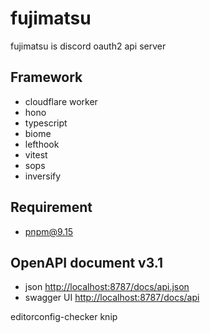 # fujimatsu

fujimatsu is discord oauth2 api server

## Framework

- cloudflare worker
- hono
- typescript
- biome
- lefthook
- vitest
- sops
- inversify

## Requirement

- pnpm@9.15

## OpenAPI document v3.1

- json <http://localhost:8787/docs/api.json>
- swagger UI <http://localhost:8787/docs/api>

editorconfig-checker
knip
